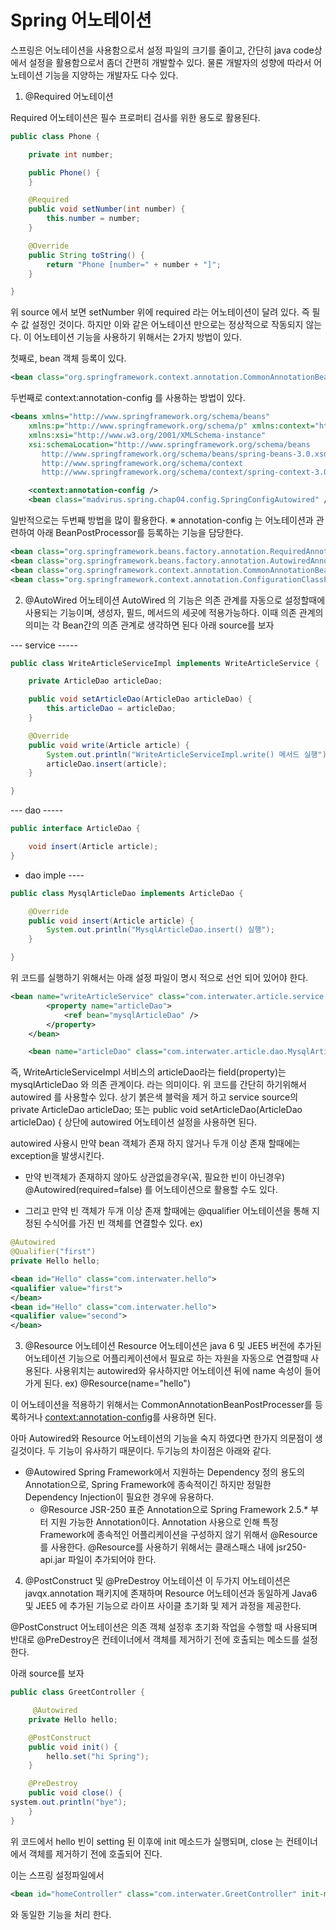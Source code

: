 # Spring 어노테이션 #
스프링은 어노테이션을 사용함으로서 설정 파일의 크기를 줄이고, 간단히 java code상에서 설정을 활용함으로서 좀더 간편히 개발할수 있다.
물론 개발자의 성향에 따라서 어노테이션 기능을 지양하는 개발자도 다수 있다.

1. @Required 어노테이션

Required 어노테이션은 필수 프로퍼티 검사를 위한 용도로 활용된다.


```java
public class Phone {

	private int number;

	public Phone() {
	}

	@Required
	public void setNumber(int number) {
		this.number = number;
	}

	@Override
	public String toString() {
		return "Phone [number=" + number + "]";
	}

}
```

위 source 에서 보면 setNumber 위에 required 라는 어노테이션이 달려 있다. 즉 필수 값 설정인 것이다. 하지만 이와 같은 어노테이션 만으로는 정상적으로 작동되지 않는다. 
이 어노테이션 기능을 사용하기 위해서는 2가지 방법이 있다.

첫째로, bean 객체 등록이 있다.
```xml
<bean class="org.springframework.context.annotation.CommonAnnotationBeanPostProcessor" />
```
두번째로 context:annotation-config 를 사용하는 방법이 있다.
```xml
<beans xmlns="http://www.springframework.org/schema/beans"
	xmlns:p="http://www.springframework.org/schema/p" xmlns:context="http://www.springframework.org/schema/context"
	xmlns:xsi="http://www.w3.org/2001/XMLSchema-instance"
	xsi:schemaLocation="http://www.springframework.org/schema/beans   
       http://www.springframework.org/schema/beans/spring-beans-3.0.xsd
       http://www.springframework.org/schema/context
       http://www.springframework.org/schema/context/spring-context-3.0.xsd">

	<context:annotation-config />
	<bean class="madvirus.spring.chap04.config.SpringConfigAutowired" />
```

일반적으로는 두번째 방법을 많이 활용한다.
 ※ annotation-config 는 어노테이션과 관련하여 아래 BeanPostProcessor를 등록하는 기능을 담당한다.
```xml
<bean class="org.springframework.beans.factory.annotation.RequiredAnnotationBeanPostProcessor" />
<bean class="org.springframework.beans.factory.annotation.AutowiredAnnotationBeanPostProcessor" />
<bean class="org.springframework.context.annotation.CommonAnnotationBeanPostProcessor" />
<bean class="org.springframework.context.annotation.ConfigurationClassPostProcessor" /> 
```
2. @AutoWired 어노테이션
AutoWired 의 기능은 의존 관계를 자동으로 설정할때에 사용되는 기능이며, 생성자, 필드, 메서드의 세곳에 적용가능하다.
이때 의존 관계의 의미는 각 Bean간의 의존 관계로 생각하면 된다
아래 source를 보자


--- service -----
```java
public class WriteArticleServiceImpl implements WriteArticleService {

	private ArticleDao articleDao;

	public void setArticleDao(ArticleDao articleDao) {
		this.articleDao = articleDao;
	}

	@Override
	public void write(Article article) {
		System.out.println("WriteArticleServiceImpl.write() 메서드 실행");
		articleDao.insert(article);
	}

}
```
--- dao -----
```java
public interface ArticleDao {

	void insert(Article article);
}
```
- dao imple ----
```java
public class MysqlArticleDao implements ArticleDao {

	@Override
	public void insert(Article article) {
		System.out.println("MysqlArticleDao.insert() 실행");
	}

}
```
위 코드를 실행하기 위해서는 아래 설정 파일이 명시 적으로 선언 되어 있어야 한다.

```xml
<bean name="writeArticleService" class="com.interwater.article.service.WriteArticleServiceImpl">
		<property name="articleDao">
			<ref bean="mysqlArticleDao" />
		</property>
	</bean>

	<bean name="articleDao" class="com.interwater.article.dao.MysqlArticleDao" />
```

즉, WriteArticleServiceImpl 서비스의 articleDao라는 field(property)는 mysqlArticleDao 와 의존 관계이다. 라는 의미이다.
위 코드를 간단히 하기위해서 autowired 를 사용할수 있다.
상기 붉은색 블럭을 제거 하고 service source의 private ArticleDao articleDao; 또는 public void setArticleDao(ArticleDao articleDao) { 상단에 autowired 어노테이션 설정을 사용하면 된다.

autowired 사용시 만약 bean 객체가 존재 하지 않거나 두개 이상 존재 할때에는 exception을 발생시킨다.

 - 만약 빈객체가 존재하지 않아도 상관없을경우(꼭, 필요한 빈이 아닌경우) @Autowired(required=false) 를 어노테이션으로 활용할 수도 있다.

 - 그리고 만약 빈 객체가 두개 이상 존재 할때에는 @qualifier 어노테이션을 통해 지정된 수식어를 가진 빈 객체를 연결할수 있다.
ex) 
```java
@Autowired
@Qualifier("first")
private Hello hello;
```
```xml
<bean id="Hello" class="com.interwater.hello">
<qualifier value="first">
</bean>
<bean id="Hello" class="com.interwater.hello">
<qualifier value="second">
</bean>
```
3. @Resource 어노테이션
 Resource 어노테이션은 java 6 및 JEE5 버전에 추가된 어노테이션 기능으로 어플리케이션에서 필요로 하는 자원을 자동으로 연결할때 사용된다.
사용위치는 autowired와 유사하지만 어노테이션 뒤에 name 속성이 들어 가게 된다.
ex) @Resource(name="hello")

이 어노테이션을 적용하기 위해서는 CommonAnnotationBeanPostProcesser를 등록하거나 <context:annotation-config>를 사용하면 된다.

아마 Autowired와 Resource 어노테이션의 기능을 숙지 하였다면 한가지 의문점이 생길것이다.
두 기능이 유사하기 때문이다.
두기능의 차이점은 아래와 같다.

 - @Autowired
      Spring Framework에서 지원하는 Dependency 정의 용도의 Annotation으로, Spring Framework에 종속적이긴 하지만 정밀한 Dependency Injection이 필요한 경우에 유용하다. 
    - @Resource
      JSR-250 표준 Annotation으로 Spring Framework 2.5.* 부터 지원 가능한 Annotation이다. Annotation 사용으로 인해 특정  Framework에 종속적인 어플리케이션을 구성하지 않기 위해서 @Resource를 사용한다. @Resource를 사용하기 위해서는 클래스패스 내에 jsr250-api.jar 파일이 추가되어야 한다.

4. @PostConstruct 및 @PreDestroy 어노테이션
이 두가지 어노테이션은 javqx.annotation 패키지에 존재하며 Resource 어노테이션과 동일하게 Java6 및 JEE5 에 추가된 기능으로 라이프 사이클 초기화 및 제거 과정을 제공한다.

@PostConstruct 어노테이션은 의존 객체 설정후 초기화 작업을 수행할 때 사용되며 반대로 @PreDestroy은 컨테이너에서 객체를 제거하기 전에 호출되는 메소드를 설정한다.

아래 source를 보자 
```java
public class GreetController {

	 @Autowired
	private Hello hello;

	@PostConstruct
	public void init() {
		hello.set("hi Spring");
	}

	@PreDestroy
	public void close() {
system.out.println("bye");
	}
}
```
위 코드에서 hello 빈이 setting 된 이후에 init 메소드가 실행되며, close 는 컨테이너에서 객체를 제거하기 전에 호출되어 진다.

이는 스프링 설정파일에서 
```xml
<bean id="homeController" class="com.interwater.GreetController" init-method="init"  destroy-method="close"/>
```
와 동일한 기능을 처리 한다.

